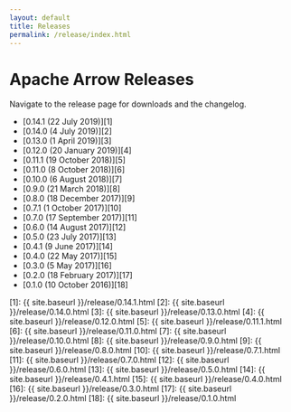 ```yaml
---
layout: default
title: Releases
permalink: /release/index.html
---
```

<!--
{% comment %}
Licensed to the Apache Software Foundation (ASF) under one or more
contributor license agreements.  See the NOTICE file distributed with
this work for additional information regarding copyright ownership.
The ASF licenses this file to you under the Apache License, Version 2.0
(the "License"); you may not use this file except in compliance with
the License.  You may obtain a copy of the License at

http://www.apache.org/licenses/LICENSE-2.0

Unless required by applicable law or agreed to in writing, software
distributed under the License is distributed on an "AS IS" BASIS,
WITHOUT WARRANTIES OR CONDITIONS OF ANY KIND, either express or implied.
See the License for the specific language governing permissions and
limitations under the License.
{% endcomment %}
-->

# Apache Arrow Releases

Navigate to the release page for downloads and the changelog.

* [0.14.1 (22 July 2019)][1]
* [0.14.0 (4 July 2019)][2]
* [0.13.0 (1 April 2019)][3]
* [0.12.0 (20 January 2019)][4]
* [0.11.1 (19 October 2018)][5]
* [0.11.0 (8 October 2018)][6]
* [0.10.0 (6 August 2018)][7]
* [0.9.0 (21 March 2018)][8]
* [0.8.0 (18 December 2017)][9]
* [0.7.1 (1 October 2017)][10]
* [0.7.0 (17 September 2017)][11]
* [0.6.0 (14 August 2017)][12]
* [0.5.0 (23 July 2017)][13]
* [0.4.1 (9 June 2017)][14]
* [0.4.0 (22 May 2017)][15]
* [0.3.0 (5 May 2017)][16]
* [0.2.0 (18 February 2017)][17]
* [0.1.0 (10 October 2016)][18]

[1]: {{ site.baseurl }}/release/0.14.1.html
[2]: {{ site.baseurl }}/release/0.14.0.html
[3]: {{ site.baseurl }}/release/0.13.0.html
[4]: {{ site.baseurl }}/release/0.12.0.html
[5]: {{ site.baseurl }}/release/0.11.1.html
[6]: {{ site.baseurl }}/release/0.11.0.html
[7]: {{ site.baseurl }}/release/0.10.0.html
[8]: {{ site.baseurl }}/release/0.9.0.html
[9]: {{ site.baseurl }}/release/0.8.0.html
[10]: {{ site.baseurl }}/release/0.7.1.html
[11]: {{ site.baseurl }}/release/0.7.0.html
[12]: {{ site.baseurl }}/release/0.6.0.html
[13]: {{ site.baseurl }}/release/0.5.0.html
[14]: {{ site.baseurl }}/release/0.4.1.html
[15]: {{ site.baseurl }}/release/0.4.0.html
[16]: {{ site.baseurl }}/release/0.3.0.html
[17]: {{ site.baseurl }}/release/0.2.0.html
[18]: {{ site.baseurl }}/release/0.1.0.html

